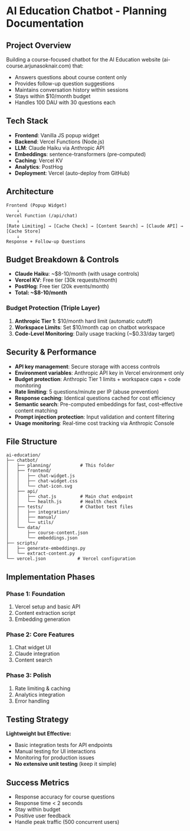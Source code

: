 # AI Education Chatbot - Planning Documentation

## Project Overview

Building a course-focused chatbot for the AI Education website (ai-course.arjunasoknair.com) that:
- Answers questions about course content only
- Provides follow-up question suggestions
- Maintains conversation history within sessions
- Stays within $10/month budget
- Handles 100 DAU with 30 questions each

## Tech Stack

- **Frontend**: Vanilla JS popup widget
- **Backend**: Vercel Functions (Node.js)
- **LLM**: Claude Haiku via Anthropic API
- **Embeddings**: sentence-transformers (pre-computed)
- **Caching**: Vercel KV
- **Analytics**: PostHog
- **Deployment**: Vercel (auto-deploy from GitHub)

## Architecture

```
Frontend (Popup Widget)
    ↓
Vercel Function (/api/chat)
    ↓
[Rate Limiting] → [Cache Check] → [Content Search] → [Claude API] → [Cache Store]
    ↓
Response + Follow-up Questions
```

## Budget Breakdown & Controls
- **Claude Haiku**: ~$8-10/month (with usage controls)
- **Vercel KV**: Free tier (30k requests/month)
- **PostHog**: Free tier (20k events/month)
- **Total: ~$8-10/month**

### Budget Protection (Triple Layer)
1. **Anthropic Tier 1**: $10/month hard limit (automatic cutoff)
2. **Workspace Limits**: Set $10/month cap on chatbot workspace
3. **Code-Level Monitoring**: Daily usage tracking (~$0.33/day target)

## Security & Performance
- **API key management**: Secure storage with access controls
- **Environment variables**: Anthropic API key in Vercel environment only
- **Budget protection**: Anthropic Tier 1 limits + workspace caps + code monitoring
- **Rate limiting**: 5 questions/minute per IP (abuse prevention)
- **Response caching**: Identical questions cached for cost efficiency
- **Semantic search**: Pre-computed embeddings for fast, cost-effective content matching
- **Prompt injection protection**: Input validation and content filtering
- **Usage monitoring**: Real-time cost tracking via Anthropic Console

## File Structure

```
ai-education/
├── chatbot/
│   ├── planning/           # This folder
│   ├── frontend/
│   │   ├── chat-widget.js
│   │   ├── chat-widget.css
│   │   └── chat-icon.svg
│   ├── api/
│   │   ├── chat.js         # Main chat endpoint
│   │   └── health.js       # Health check
│   ├── tests/              # Chatbot test files
│   │   ├── integration/
│   │   ├── manual/
│   │   └── utils/
│   └── data/
│       ├── course-content.json
│       └── embeddings.json
├── scripts/
│   ├── generate-embeddings.py
│   └── extract-content.py
└── vercel.json            # Vercel configuration
```

## Implementation Phases

### Phase 1: Foundation
1. Vercel setup and basic API
2. Content extraction script
3. Embedding generation

### Phase 2: Core Features
1. Chat widget UI
2. Claude integration
3. Content search

### Phase 3: Polish
1. Rate limiting & caching
2. Analytics integration
3. Error handling

## Testing Strategy

**Lightweight but Effective:**
- Basic integration tests for API endpoints
- Manual testing for UI interactions
- Monitoring for production issues
- **No extensive unit testing** (keep it simple)

## Success Metrics
- Response accuracy for course questions
- Response time < 2 seconds
- Stay within budget
- Positive user feedback
- Handle peak traffic (500 concurrent users)